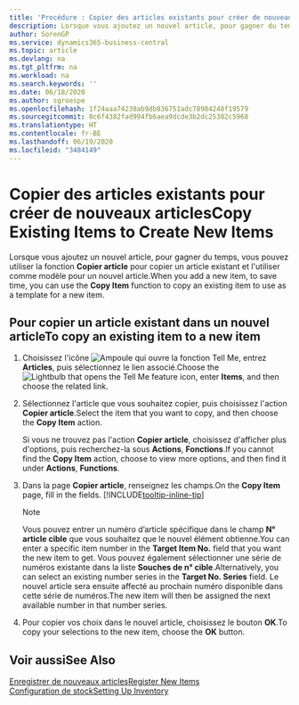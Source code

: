 ```yaml
---
title: 'Procédure : Copier des articles existants pour créer de nouveaux articles'
description: Lorsque vous ajoutez un nouvel article, pour gagner du temps, vous pouvez utiliser la fonction Copier article pour copier un article existant et l'utiliser comme modèle pour un nouvel article.
author: SorenGP
ms.service: dynamics365-business-central
ms.topic: article
ms.devlang: na
ms.tgt_pltfrm: na
ms.workload: na
ms.search.keywords: ''
ms.date: 06/18/2020
ms.author: sgroespe
ms.openlocfilehash: 1f24aaa74238ab9db836751adc78984248f19579
ms.sourcegitcommit: 0c6f4382fad994fb6aea9dcde3b2dc25382c5968
ms.translationtype: HT
ms.contentlocale: fr-BE
ms.lasthandoff: 06/19/2020
ms.locfileid: "3484149"
---
```

# <a name="copy-existing-items-to-create-new-items"></a><span data-ttu-id="520d4-103">Copier des articles existants pour créer de nouveaux articles</span><span class="sxs-lookup"><span data-stu-id="520d4-103">Copy Existing Items to Create New Items</span></span>

<span data-ttu-id="520d4-104">Lorsque vous ajoutez un nouvel article, pour gagner du temps, vous pouvez utiliser la fonction **Copier article** pour copier un article existant et l'utiliser comme modèle pour un nouvel article.</span><span class="sxs-lookup"><span data-stu-id="520d4-104">When you add a new item, to save time, you can use the **Copy Item** function to copy an existing item to use as a template for a new item.</span></span>  

## <a name="to-copy-an-existing-item-to-a-new-item"></a><span data-ttu-id="520d4-105">Pour copier un article existant dans un nouvel article</span><span class="sxs-lookup"><span data-stu-id="520d4-105">To copy an existing item to a new item</span></span>

1. <span data-ttu-id="520d4-106">Choisissez l'icône ![Ampoule qui ouvre la fonction Tell Me](media/ui-search/search_small.png "Dites-moi ce que vous voulez faire"), entrez **Articles**, puis sélectionnez le lien associé.</span><span class="sxs-lookup"><span data-stu-id="520d4-106">Choose the ![Lightbulb that opens the Tell Me feature](media/ui-search/search_small.png "Tell me what you want to do") icon, enter **Items**, and then choose the related link.</span></span>  
2. <span data-ttu-id="520d4-107">Sélectionnez l'article que vous souhaitez copier, puis choisissez l'action **Copier article**.</span><span class="sxs-lookup"><span data-stu-id="520d4-107">Select the item that you want to copy, and then choose the **Copy Item** action.</span></span>  

    <span data-ttu-id="520d4-108">Si vous ne trouvez pas l'action **Copier article**, choisissez d'afficher plus d'options, puis recherchez-la sous **Actions**, **Fonctions**.</span><span class="sxs-lookup"><span data-stu-id="520d4-108">If you cannot find the **Copy Item** action, choose to view more options, and then find it under **Actions**, **Functions**.</span></span>  

3. <span data-ttu-id="520d4-109">Dans la page **Copier article**, renseignez les champs.</span><span class="sxs-lookup"><span data-stu-id="520d4-109">On the **Copy Item** page, fill in the fields.</span></span> [!INCLUDE[tooltip-inline-tip](includes/tooltip-inline-tip_md.md)]

    > [!NOTE]  
    > <span data-ttu-id="520d4-110">Vous pouvez entrer un numéro d’article spécifique dans le champ **N° article cible** que vous souhaitez que le nouvel élément obtienne.</span><span class="sxs-lookup"><span data-stu-id="520d4-110">You can enter a specific item number in the **Target Item No.** field that you want the new item to get.</span></span> <span data-ttu-id="520d4-111">Vous pouvez également sélectionner une série de numéros existante dans la liste **Souches de n° cible**.</span><span class="sxs-lookup"><span data-stu-id="520d4-111">Alternatively, you can select an existing number series in the **Target No. Series** field.</span></span> <span data-ttu-id="520d4-112">Le nouvel article sera ensuite affecté au prochain numéro disponible dans cette série de numéros.</span><span class="sxs-lookup"><span data-stu-id="520d4-112">The new item will then be assigned the next available number in that number series.</span></span>  

4. <span data-ttu-id="520d4-113">Pour copier vos choix dans le nouvel article, choisissez le bouton **OK**.</span><span class="sxs-lookup"><span data-stu-id="520d4-113">To copy your selections to the new item, choose the **OK** button.</span></span>  

## <a name="see-also"></a><span data-ttu-id="520d4-114">Voir aussi</span><span class="sxs-lookup"><span data-stu-id="520d4-114">See Also</span></span>

[<span data-ttu-id="520d4-115">Enregistrer de nouveaux articles</span><span class="sxs-lookup"><span data-stu-id="520d4-115">Register New Items</span></span>](inventory-how-register-new-items.md)  
[<span data-ttu-id="520d4-116">Configuration de stock</span><span class="sxs-lookup"><span data-stu-id="520d4-116">Setting Up Inventory</span></span>](inventory-setup-inventory.md)  
